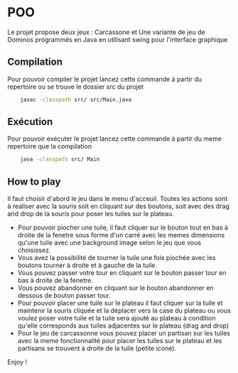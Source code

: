 # POO

Le projet propose deux jeux : Carcassone et Une variante de jeu de Dominos programmés en Java en utilisant swing pour l'interface graphique

## Compilation

Pour pouvoir compiler le projet lancez cette commande à partir du repertoire ou se trouve le dossier src du projet 

```bash
    javac -classpath src/ src/Main.java 
```

## Exécution

Pour pouvoir exécuter le projet lancez cette commande à partir du meme repertoire que la compilation

```bash
    java -classpath src/ Main 
```

## How to play

Il faut choisir d'abord le jeu dans le menu d'acceuil.
Toutes les actions sont à realiser avec la souris soit en cliquant sur des boutons, soit avec des drag and drop de la souris pour poser les tuiles sur le plateau.

  * Pour pouvoir piocher une tuile, il faut cliquer sur le bouton tout en bas à droite de la fenetre sous forme d'un carré avec les memes dimensions qu'une tuile avec une background image selon le jeu que vous choisissez.
  * Vous avez la possibilité de tourner la tuile une fois piochée avec les boutons tourner à droite et à gauche de la tuile.
  * Vous pouvez passer votre tour en cliquant sur le bouton passer tour en bas à droite de la fenetre.
  * Vous pouvez abandonner en cliquant sur le bouton abandonner en dessous de bouton passer tour.
  * Pour pouvoir placer une tuile sur le plateau il faut cliquer sur la tuile et maintenir la souris cliquée et la déplacer vers la case du plateau ou vous voulez poser votre tuile et la tuile sera ajouté au plateau à condition qu'elle corresponds aux tuiles adjacentes sur le plateau (drag and drop)
  * Pour le jeu de carcassonne vous pouvez placer un partisan sur les tuiles avec la meme fonctionnalité pour placer les tuiles sur le plateau et les partisans se trouvent à droite de la tuile (petite icone).

Enjoy !



